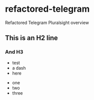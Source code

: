 # refactored-telegram
Refactored Telegram Pluralsight overview
## This is an H2 line

### And H3


- test
- a dash
- here

* one
* two
* three

